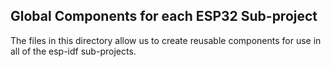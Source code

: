 ## Global Components for each ESP32 Sub-project

The files in this directory allow us to create reusable components for use in all of the esp-idf sub-projects.
